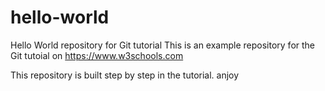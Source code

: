 # hello-world
Hello World repository for Git tutorial
This is an example repository for the Git tutoial on https://www.w3schools.com

This repository is built step by step in the tutorial. 
anjoy
